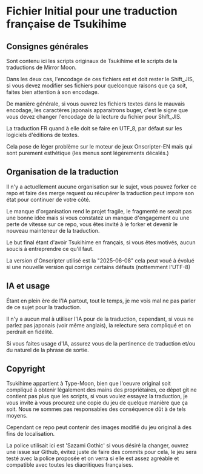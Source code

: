 # Fichier Initial pour une traduction française de Tsukihime

## Consignes générales

Sont contenu ici les scripts originaux de Tsukihime et le scripts de la traductions de Mirror Moon.

Dans les deux cas, l'encodage de ces fichiers est et doit rester le Shift_JIS, si vous devez modifier ses fichiers pour quelconque raisons que ça soit, faites bien attention à son encodage.

De manière générale, si vous ouvrez les fichiers textes dans le mauvais encodage, les caractères japonais apparaitrons buger, c'est le signe que vous devez changer l'encodage de la lecture du fichier pour Shift_JIS.

La traduction FR quand à elle doit se faire en UTF_8, par défaut sur les logiciels d'éditions de textes.

Cela pose de léger problème sur le moteur de jeux Onscripter-EN mais qui sont purement esthétique (les menus sont légèrements décalés.)

## Organisation de la traduction

Il n'y a actuellement aucune organisation sur le sujet, vous pouvez forker ce repo et faire des merge request ou récupérer la traduction peut impore son état pour continuer de votre côté.

Le manque d'organisation rend le projet fragile, le fragmenté ne serait pas une bonne idée mais si vous constatez un manque d'engagement ou une perte de vitesse sur ce repo, vous êtes invité à le forker et devenir le nouveau mainteneur de la traduction.


Le but final étant d'avoir Tsukihime en français, si vous êtes motivés, aucun soucis à entreprendre ce qu'il faut.


La version d'Onscripter utilisé est la "2025-06-08" cela peut voué à évolué si une nouvelle version qui corrige certains défauts (nottemment l'UTF-8)

## IA et usage

Étant en plein ère de l'IA partout, tout le temps, je me vois mal ne pas parler de ce sujet pour la traduction.

Il n'y a aucun mal à utiliser l'IA pour de la traduction, cependant, si vous ne parlez pas japonais (voir même anglais), la relecture sera compliqué et on perdrait en fidélité.

Si vous faites usage d'IA, assurez vous de la pertinence de traduction et/ou du naturel de la phrase de sortie.

## Copyright

Tsukihime appartient à Type-Moon, bien que l'oeuvre original soit compliqué à obtenir légalement des mains des propriétaires, ce dépot  git ne contient pas plus que les scripts, si vous voulez essayez la traduction, je vous invite à vous procurez une copie du jeu de quelque manière que ça soit. Nous ne sommes pas responsables des conséquence dût à de tels moyens. 

Cependant ce repo peut contenir des images modifié du jeu original à des fins de localisation.

La police utilisait ici est 'Sazami Gothic' si vous désiré la changer, ouvrez une issue sur Github, évitez juste de faire des commits pour cela, le jeu sera testé avec la police proposée et on verra si elle est assez agréable et compatible avec toutes les diacritiques françaises.